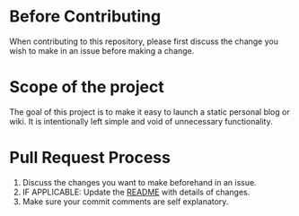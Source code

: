 # Before Contributing

When contributing to this repository, please first discuss the change you wish to make in an issue before making a change.

# Scope of the project

The goal of this project is to make it easy to launch a static personal blog or wiki. It is intentionally left simple and void of unnecessary functionality.

# Pull Request Process

1. Discuss the changes you want to make beforehand in an issue.
2. IF APPLICABLE: Update the [README](README.md) with details of changes.
3. Make sure your commit comments are self explanatory.
